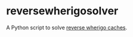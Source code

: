 # reversewherigosolver

A Python script to solve [reverse wherigo caches](https://www.wherigo.com/cartridge/details.aspx?CGUID=dcdcd2ff-c171-4487-93bc-678f6d03ac4f).

